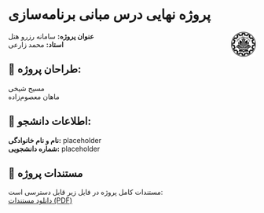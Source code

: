 # پروژه نهایی درس مبانی برنامه‌سازی  
<img src="docs/images/university-logo.png" alt="لوگوی دانشگاه" align="right" width="50"/>

**عنوان پروژه:** سامانه رزرو هتل  
**استاد:** محمد زارعی  

## 👥 طراحان پروژه:  
مسیح شیخی  
ماهان معصوم‌زاده  

## 📝 اطلاعات دانشجو:  
**نام و نام خانوادگی:** placeholder  
**شماره دانشجویی:** placeholder  

## 📄 مستندات پروژه  
مستندات کامل پروژه در فایل زیر قابل دسترسی است:  
[دانلود مستندات (PDF)](docs/project_documentation.pdf)
